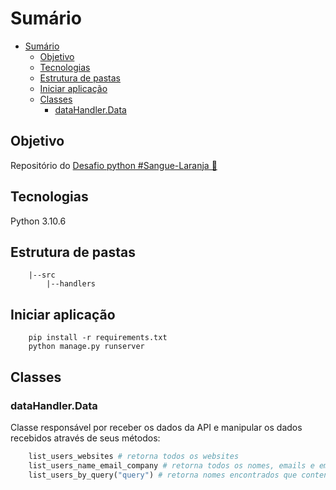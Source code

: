 # Sumário

- [Sumário](#sumário)
  - [Objetivo](#objetivo)
  - [Tecnologias](#tecnologias)
  - [Estrutura de pastas](#estrutura-de-pastas)
  - [Iniciar aplicação](#iniciar-aplicação)
  - [Classes](#classes)
    - [dataHandler.Data](#datahandlerdata)

## Objetivo

Repositório do [Desafio python #Sangue-Laranja 🍊](./desafio-python.md)

## Tecnologias

Python 3.10.6

## Estrutura de pastas

```shell
    |--src
        |--handlers
```

## Iniciar aplicação

```shell
    pip install -r requirements.txt
    python manage.py runserver
```

## Classes

### dataHandler.Data

Classe responsável por receber os dados da API e manipular os dados recebidos
através de seus métodos:

```python
    list_users_websites # retorna todos os websites
    list_users_name_email_company # retorna todos os nomes, emails e empresas
    list_users_by_query("query") # retorna nomes encontrados que contenham "query"
```
